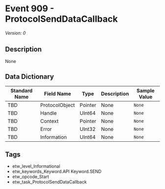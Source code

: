# Event 909 - ProtocolSendDataCallback
###### Version: 0

## Description
None

## Data Dictionary
|Standard Name|Field Name|Type|Description|Sample Value|
|---|---|---|---|---|
|TBD|ProtocolObject|Pointer|None|`None`|
|TBD|Handle|UInt64|None|`None`|
|TBD|Context|Pointer|None|`None`|
|TBD|Error|UInt32|None|`None`|
|TBD|Information|UInt64|None|`None`|

## Tags
* etw_level_Informational
* etw_keywords_Keyword.API Keyword.SEND
* etw_opcode_Start
* etw_task_ProtocolSendDataCallback